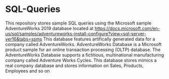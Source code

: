 # SQL-Queries
This repository stores sample SQL queries using the Microsoft sample AdventureWorks 2019 database located at https://docs.microsoft.com/en-us/sql/samples/adventureworks-install-configure?view=sql-server-ver16&tabs=ssms
This database features artifically generated data for a company called AdventureWorks. AdventureWorks Database is a Microsoft product sample for an online transaction processing (OLTP) database. 
The AdventureWorks Database supports a fictitious, multinational manufacturing company called Adventure Works Cycles.
This database stores mimics a real company database and stores information on Sales, Products, Employees and so on 
